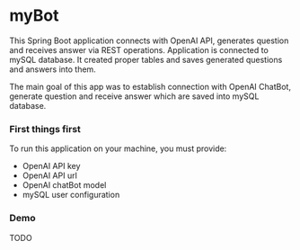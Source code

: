# myBot
This Spring Boot application connects with OpenAI API, generates question and receives answer via REST operations. 
Application is connected to mySQL database. It created proper tables and saves generated questions and answers into them.

The main goal of this app was to establish connection with OpenAI ChatBot, generate question and receive answer which are saved into mySQL database.


### First things first
To run this application on your machine, you must provide:
- OpenAI API key
- OpenAI API url
- OpenAI chatBot model
- mySQL user configuration

### Demo 
TODO
